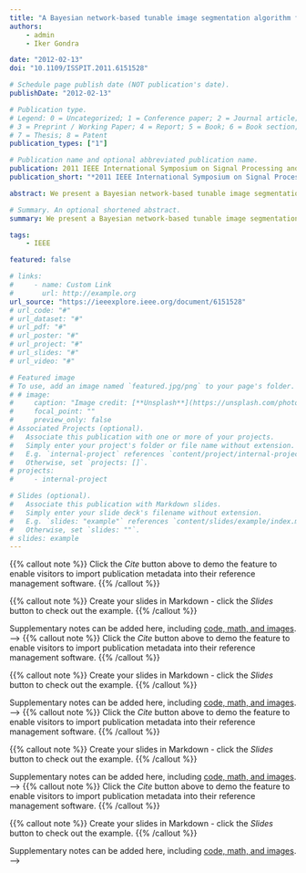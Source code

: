 ```yaml
---
title: "A Bayesian network-based tunable image segmentation algorithm for object recognition"
authors:
    - admin
    - Iker Gondra

date: "2012-02-13"
doi: "10.1109/ISSPIT.2011.6151528"

# Schedule page publish date (NOT publication's date).
publishDate: "2012-02-13"

# Publication type.
# Legend: 0 = Uncategorized; 1 = Conference paper; 2 = Journal article;
# 3 = Preprint / Working Paper; 4 = Report; 5 = Book; 6 = Book section;
# 7 = Thesis; 8 = Patent
publication_types: ["1"]

# Publication name and optional abbreviated publication name.
publication: 2011 IEEE International Symposium on Signal Processing and Information Technology (ISSPIT)
publication_short: "*2011 IEEE International Symposium on Signal Processing and Information Technology (ISSPIT)*"

abstract: We present a Bayesian network-based tunable image segmentation algorithm that can be used to segment a particular object of interest (OOI). In tasks such as object recognition, semantically accurate segmentation of the OOI is a critical step. Due to the OOI consisting of different-looking fragments, traditional image segmentation algorithms that are based on the identification of homogeneous regions tend to oversegment. The algorithm presented in this paper uses Multiple Instance Learning to learn prototypical representations of each fragment of the OOI and a Bayesian network to learn the spatial relationships that exist among those fragments. The Bayesian network, as a probabilistic graphical model, in turn becomes evidence that is used for the process of semantically accurate segmentation of future instances of the OOI. The key contribution of this paper is the inclusion of domain-specific information in terms of spatial relationships as an input to a conventional Bayesian network structure learning algorithm. Preliminary results indicate that the proposed method improves segmentation performance.

# Summary. An optional shortened abstract.
summary: We present a Bayesian network-based tunable image segmentation algorithm that can be used to segment a particular object of interest (OOI). In tasks such as object recognition, semantically accurate segmentation of the OOI is a critical step. Due to the OOI consisting of different-looking fragments, traditional image segmentation algorithms that are based on the identification of homogeneous regions tend to oversegment. The algorithm presented in this paper uses Multiple Instance Learning to learn prototypical representations of each fragment of the OOI and a Bayesian network to learn the spatial relationships that exist among those fragments. The Bayesian network, as a probabilistic graphical model, in turn becomes evidence that is used for the process of semantically accurate segmentation of future instances of the OOI. The key contribution of this paper is the inclusion of domain-specific information in terms of spatial relationships as an input to a conventional Bayesian network structure learning algorithm. Preliminary results indicate that the proposed method improves segmentation performance.

tags:
    - IEEE

featured: false

# links:
#     - name: Custom Link
#       url: http://example.org
url_source: "https://ieeexplore.ieee.org/document/6151528"
# url_code: "#"
# url_dataset: "#"
# url_pdf: "#"
# url_poster: "#"
# url_project: "#"
# url_slides: "#"
# url_video: "#"

# Featured image
# To use, add an image named `featured.jpg/png` to your page's folder.
# # image:
#     caption: "Image credit: [**Unsplash**](https://unsplash.com/photos/pLCdAaMFLTE)"
#     focal_point: ""
#     preview_only: false
# Associated Projects (optional).
#   Associate this publication with one or more of your projects.
#   Simply enter your project's folder or file name without extension.
#   E.g. `internal-project` references `content/project/internal-project/index.md`.
#   Otherwise, set `projects: []`.
# projects:
#     - internal-project

# Slides (optional).
#   Associate this publication with Markdown slides.
#   Simply enter your slide deck's filename without extension.
#   E.g. `slides: "example"` references `content/slides/example/index.md`.
#   Otherwise, set `slides: ""`.
# slides: example
---
```


<!-- {{% callout note %}}
Click the _Cite_ button above to demo the feature to enable visitors to import publication metadata into their reference management software.
{{% /callout %}}

{{% callout note %}}
Create your slides in Markdown - click the _Slides_ button to check out the example.
{{% /callout %}}

Supplementary notes can be added here, including [code, math, and images](https://wowchemy.com/docs/writing-markdown-latex/). -->
{{% callout note %}}
Click the _Cite_ button above to demo the feature to enable visitors to import publication metadata into their reference management software.
{{% /callout %}}

{{% callout note %}}
Create your slides in Markdown - click the _Slides_ button to check out the example.
{{% /callout %}}

Supplementary notes can be added here, including [code, math, and images](https://wowchemy.com/docs/writing-markdown-latex/). -->
{{% callout note %}}
Click the _Cite_ button above to demo the feature to enable visitors to import publication metadata into their reference management software.
{{% /callout %}}

{{% callout note %}}
Create your slides in Markdown - click the _Slides_ button to check out the example.
{{% /callout %}}

Supplementary notes can be added here, including [code, math, and images](https://wowchemy.com/docs/writing-markdown-latex/). -->
{{% callout note %}}
Click the _Cite_ button above to demo the feature to enable visitors to import publication metadata into their reference management software.
{{% /callout %}}

{{% callout note %}}
Create your slides in Markdown - click the _Slides_ button to check out the example.
{{% /callout %}}

Supplementary notes can be added here, including [code, math, and images](https://wowchemy.com/docs/writing-markdown-latex/). -->
{{% callout note %}}
Click the _Cite_ button above to demo the feature to enable visitors to import publication metadata into their reference management software.
{{% /callout %}}

{{% callout note %}}
Create your slides in Markdown - click the _Slides_ button to check out the example.
{{% /callout %}}

Supplementary notes can be added here, including [code, math, and images](https://wowchemy.com/docs/writing-markdown-latex/). -->
